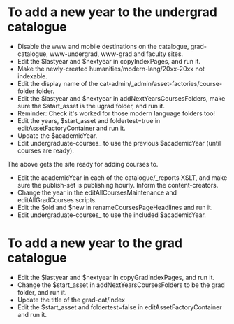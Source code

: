 # To add a new year to the undergrad catalogue

* Disable the www and mobile destinations on the catalogue, grad-catalogue, www-undergrad, www-grad and faculty sites.
* Edit the $lastyear and $nextyear in copyIndexPages, and run it.
* Make the newly-created humanities/modern-lang/20xx-20xx not indexable.
* Edit the display name of the cat-admin/_admin/asset-factories/course-folder folder.
* Edit the $lastyear and $nextyear in addNextYearsCoursesFolders, make sure the $start_asset is the ugrad folder, and run it.
* Reminder: Check it's worked for those modern language folders too!
* Edit the years, $start_asset and foldertest=true in editAssetFactoryContainer and run it.
* Update the $academicYear.
* Edit undergraduate-courses_ to use the previous $academicYear (until courses are ready).

The above gets the site ready for adding courses to.

* Edit the academicYear in each of the catalogue/_reports XSLT, and make sure the publish-set is publishing hourly. Inform the content-creators.
* Change the year in the editAllCoursesMaintenance and editAllGradCourses scripts.
* Edit the $old and $new in renameCoursesPageHeadlines and run it.
* Edit undergraduate-courses_ to use the included $academicYear.



# To add a new year to the grad catalogue

* Edit the $lastyear and $nextyear in copyGradIndexPages, and run it.
* Change the $start_asset in addNextYearsCoursesFolders to be the grad folder, and run it.
* Update the title of the grad-cat/index
* Edit the $start_asset and foldertest=false in editAssetFactoryContainer and run it.

